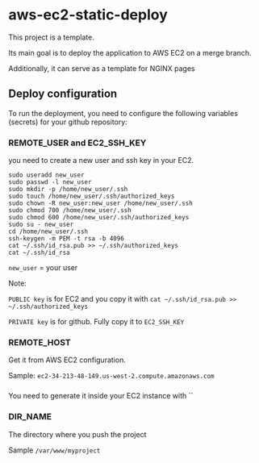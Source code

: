 # aws-ec2-static-deploy

This project is a template.

Its main goal is to deploy the application to AWS EC2 on a merge branch.

Additionally, it can serve as a template for NGINX pages

## Deploy configuration

To run the deployment, you need to configure the following variables (secrets) for your github repository:

### REMOTE_USER and EC2_SSH_KEY

you need to create a new user and ssh key in your EC2.
```shell
sudo useradd new_user
sudo passwd -l new_user
sudo mkdir -p /home/new_user/.ssh
sudo touch /home/new_user/.ssh/authorized_keys
sudo chown -R new_user:new_user /home/new_user/.ssh
sudo chmod 700 /home/new_user/.ssh
sudo chmod 600 /home/new_user/.ssh/authorized_keys
sudo su - new_user
cd /home/new_user/.ssh
ssh-keygen -m PEM -t rsa -b 4096
cat ~/.ssh/id_rsa.pub >> ~/.ssh/authorized_keys
cat ~/.ssh/id_rsa
```

`new_user` = your user

Note:

`PUBLIC key` is for EC2 and you copy it with `cat ~/.ssh/id_rsa.pub >> ~/.ssh/authorized_keys`

`PRIVATE key` is for github. Fully copy it to `EC2_SSH_KEY`

### REMOTE_HOST 

Get it from AWS EC2 configuration.

Sample:
`ec2-34-213-48-149.us-west-2.compute.amazonaws.com`

### 

You need to generate it inside your EC2 instance with ``

### DIR_NAME 

The directory where you push the project

Sample
`/var/www/myproject`

